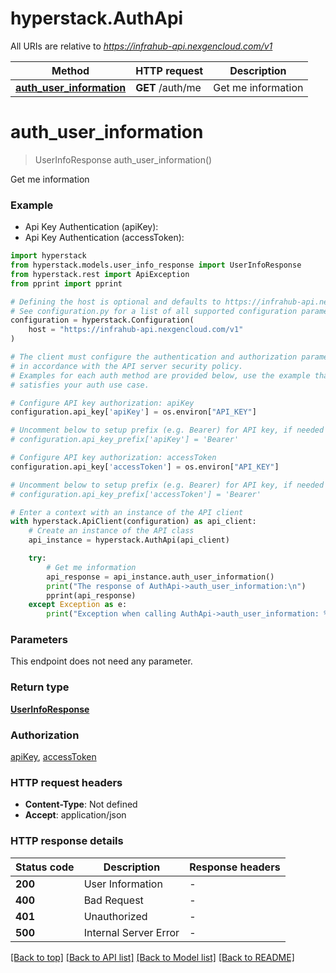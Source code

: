 # hyperstack.AuthApi

All URIs are relative to *https://infrahub-api.nexgencloud.com/v1*

Method | HTTP request | Description
------------- | ------------- | -------------
[**auth_user_information**](AuthApi.md#auth_user_information) | **GET** /auth/me | Get me information


# **auth_user_information**
> UserInfoResponse auth_user_information()

Get me information

### Example

* Api Key Authentication (apiKey):
* Api Key Authentication (accessToken):

```python
import hyperstack
from hyperstack.models.user_info_response import UserInfoResponse
from hyperstack.rest import ApiException
from pprint import pprint

# Defining the host is optional and defaults to https://infrahub-api.nexgencloud.com/v1
# See configuration.py for a list of all supported configuration parameters.
configuration = hyperstack.Configuration(
    host = "https://infrahub-api.nexgencloud.com/v1"
)

# The client must configure the authentication and authorization parameters
# in accordance with the API server security policy.
# Examples for each auth method are provided below, use the example that
# satisfies your auth use case.

# Configure API key authorization: apiKey
configuration.api_key['apiKey'] = os.environ["API_KEY"]

# Uncomment below to setup prefix (e.g. Bearer) for API key, if needed
# configuration.api_key_prefix['apiKey'] = 'Bearer'

# Configure API key authorization: accessToken
configuration.api_key['accessToken'] = os.environ["API_KEY"]

# Uncomment below to setup prefix (e.g. Bearer) for API key, if needed
# configuration.api_key_prefix['accessToken'] = 'Bearer'

# Enter a context with an instance of the API client
with hyperstack.ApiClient(configuration) as api_client:
    # Create an instance of the API class
    api_instance = hyperstack.AuthApi(api_client)

    try:
        # Get me information
        api_response = api_instance.auth_user_information()
        print("The response of AuthApi->auth_user_information:\n")
        pprint(api_response)
    except Exception as e:
        print("Exception when calling AuthApi->auth_user_information: %s\n" % e)
```



### Parameters

This endpoint does not need any parameter.

### Return type

[**UserInfoResponse**](UserInfoResponse.md)

### Authorization

[apiKey](../README.md#apiKey), [accessToken](../README.md#accessToken)

### HTTP request headers

 - **Content-Type**: Not defined
 - **Accept**: application/json

### HTTP response details

| Status code | Description | Response headers |
|-------------|-------------|------------------|
**200** | User Information |  -  |
**400** | Bad Request |  -  |
**401** | Unauthorized |  -  |
**500** | Internal Server Error |  -  |

[[Back to top]](#) [[Back to API list]](../README.md#documentation-for-api-endpoints) [[Back to Model list]](../README.md#documentation-for-models) [[Back to README]](../README.md)

